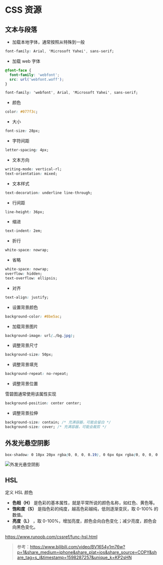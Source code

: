 # CSS 资源


## 文本与段落

- 加载本地字体，通常按照从特殊到一般

```css
font-family: Arial, 'Microsoft Yahei', sans-serif;
```

- 加载 web 字体

```css
@font-face {
  font-family: 'webfont';
  src: url('webfont.woff');
}

font-family: 'webfont', Arial, 'Microsoft Yahei', sans-serif;
```

- 颜色

```css
color: #077f3c;
```

- 大小

```css
font-size: 28px;
```

- 字符间距

```css
letter-spacing: 4px;
```

- 文本方向

```css
writing-mode: vertical-rl;
text-orientation: mixed;
```

- 文本样式

```css
text-decoration: underline line-through;
```

- 行间距

```css
line-height: 36px;
```

- 缩进

```css
text-indent: 2em;
```

- 折行

```css
white-space: nowrap;
```

- 省略

```css
white-space: nowrap;
overflow: hidden;
text-overflow: ellipsis;
```

- 对齐

```css
text-align: justify;
```

- 设置背景颜色

```css
background-color: #8be5ac;
```

- 加载背景图片

```css
background-image: url(./bg.jpg);
```

- 调整背景尺寸

```css
background-size: 50px;
```

- 调整背景填充

```css
background-repeat: no-repeat;
```

- 调整背景位置

雪碧图通常使用该属性实现

```css
background-position: center center;
```

- 调整背景拉伸

```css
background-size: contain; /* 充满容器，可能会留白 */
background-size: cover; /* 充满容器，可能会裁剪 */
```

## 外发光悬空阴影

```css
box-shadow: 0 10px 20px rgba(0, 0, 0, 0.19), 0 6px 6px rgba(0, 0, 0, 0.23);
```

![外发光悬空阴影](https://cdn.jsdelivr.net/gh/fengrui358/img@main/qqfMpqS.png)

## HSL

定义 HSL 颜色

- **色相（H）** 是色彩的基本属性，就是平常所说的颜色名称，如红色、黄色等。
- **饱和度（S）** 是指色彩的纯度，越高色彩越纯，低则逐渐变灰，取 0-100% 的数值。
- **亮度（L）** ，取 0-100%，增加亮度，颜色会向白色变化；减少亮度，颜色会向黑色变化。

<https://www.runoob.com/cssref/func-hsl.html>

> 参考：<https://www.bilibili.com/video/BV1654y1m76w?p=1&share_medium=iphone&share_plat=ios&share_source=COPY&share_tag=s_i&timestamp=1598287257&unique_k=KP2sHN>

